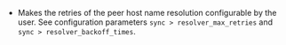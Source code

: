 * Makes the retries of the peer host name resolution configurable by the user. See configuration parameters `sync > resolver_max_retries` and `sync > resolver_backoff_times`.
